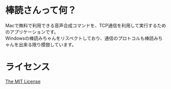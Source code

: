 # 棒読さんって何？
Macで無料で利用できる音声合成コマンドを、TCP通信を利用して実行するためのアプリケーションです。  
Windowsの棒読みちゃんをリスペクトしており、通信のプロトコルも棒読みちゃんを出来る限り模倣しています。  

# ライセンス
[The MIT License](http://opensource.org/licenses/MIT)  

